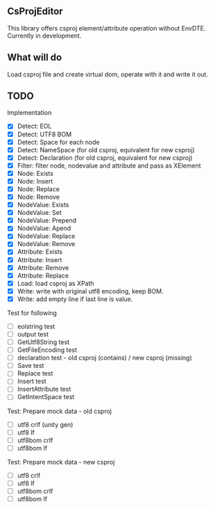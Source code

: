 ## CsProjEditor

This library offers csproj element/attribute operation without EnvDTE.
Currently in development.

## What will do

Load csproj file and create virtual dom, operate with it and write it out.

## TODO

Implementation

* [x] Detect: EOL
* [x] Detect: UTF8 BOM
* [x] Detect: Space for each node
* [x] Detect: NameSpace (for old csproj, equivalent for new csproj)
* [x] Detect: Declaration (for old csproj, equivalent for new csproj)
* [x] Filter: filter node, nodevalue and attribute and pass as XElement
* [x] Node: Exists
* [x] Node: Insert
* [x] Node: Replace
* [x] Node: Remove
* [x] NodeValue: Exists
* [x] NodeValue: Set
* [x] NodeValue: Prepend
* [x] NodeValue: Apend
* [x] NodeValue: Replace
* [x] NodeValue: Remove
* [x] Attribute: Exists
* [x] Attribute: Insert
* [x] Attribute: Remove
* [x] Attribute: Replace
* [x] Load: load csproj as XPath
* [x] Write: write with original utf8 encoding, keep BOM.
* [x] Write: add empty line if last line is value.

Test for following

* [ ] eolstring test
* [ ] output test
* [ ] GetUtf8String test
* [ ] GetFileEncoding test
* [ ] declaration test - old csproj (contains) / new csproj (missing)
* [ ] Save test
* [ ] Replace test
* [ ] Insert test
* [ ] InsertAttribute test
* [ ] GetIntentSpace test

Test: Prepare mock data - old csproj

* [ ] utf8 crlf (unity gen)
* [ ] utf8 lf
* [ ] utf8bom crlf
* [ ] utf8bom lf

Test: Prepare mock data - new csproj

* [ ] utf8 crlf
* [ ] utf8 lf
* [ ] utf8bom crlf
* [ ] utf8bom lf
